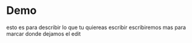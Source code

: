 # Demo
esto es para describir lo que tu quiereas escribir
escribiremos mas para marcar donde dejamos el edit
